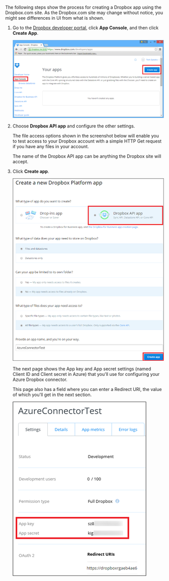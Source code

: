 The following steps show the process for creating a Dropbox app using the Dropbox.com site. As the Dropbox.com site may change without notice, you might see differences in UI from what is shown.

1. Go to the [Dropbox developer portal](https://www.dropbox.com/developers/apps), click **App Console**, and then click **Create App**.

    ![Create Dropbox app](./media/app-service-api-create-dropbox-app/dbappcreate.png) 

2. Choose **Dropbox API app** and configure the other settings. 
 
    The file access options shown in the screenshot below will enable you to test access to your Dropbox account with a simple HTTP Get request if you have any files in your account. 

    The name of the Dropbox API app can be anything the Dropbox site will accept.

3. Click **Create app**.

    ![Create Dropbox app](./media/app-service-api-create-dropbox-app/dbapiapp.png)

    The next page shows the App key and App secret settings (named Client ID and Client secret in Azure) that you'll use for configuring your Azure Dropbox connector. 

    This page also has a field where you can enter a Redirect URI, the value of which you'll get in the next section.

    ![Create Dropbox app](./media/app-service-api-create-dropbox-app/dbappsettings.png)

